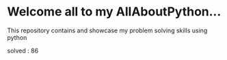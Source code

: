 # Welcome all to my AllAboutPython...
This repository contains and showcase my problem solving skills using python

solved : 86
